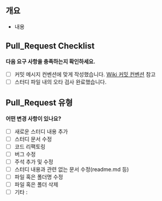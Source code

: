 <!-- 제목 : OOO 스터디 완료 혹은 OOO 스터디 코드 수정 완료 등 -->
## 개요
- 내용
<!---- 변경 사항 및 관련 이슈에 대해 간단하게 작성해주세요. 어떻게보다 무엇을 왜 수정했는지 설명해주세요. -->

<!--- [] 안 띄워쓰기 제외후 x 표시 넣으면 체크 --->

## Pull_Request Checklist

**다음 요구 사항을 충족하는지 확인하세요.**

- [ ] 커밋 메시지 컨벤션에 맞게 작성했습니다. [Wiki 커밋 컨벤션](https://github.com/learning-mate-org/tech-interview-study/wiki/%EC%BB%A4%EB%B0%8B-%EC%BB%A8%EB%B2%A4%EC%85%98) 참고
- [ ] 스터디 파일 내의 오타 검사 완료했습니다.

## Pull_Request 유형

**어떤 변경 사항이 있나요?**

- [ ] 새로운 스터디 내용 추가
- [ ] 스터디 문서 수정
- [ ] 코드 리팩토링
- [ ] 버그 수정
- [ ] 주석 추가 및 수정
- [ ] 스터디 내용과 관련 없는 문서 수정(readme.md 등)
- [ ] 파일 혹은 폴더명 수정
- [ ] 파일 혹은 폴더 삭제
- [ ] 기타 : <!-- 내용 작성 -->
